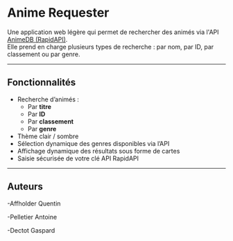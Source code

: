 # Anime Requester

Une application web légère qui permet de rechercher des animés via l'API [AnimeDB (RapidAPI)](https://rapidapi.com/gox-ai-gox-ai-default/api/anime-db/).  
Elle prend en charge plusieurs types de recherche : par nom, par ID, par classement ou par genre.

---

## Fonctionnalités

- Recherche d’animés :
  - Par **titre**
  - Par **ID**
  - Par **classement**
  - Par **genre**
- Thème clair / sombre
- Sélection dynamique des genres disponibles via l’API
- Affichage dynamique des résultats sous forme de cartes
- Saisie sécurisée de votre clé API RapidAPI
---
## Auteurs 

-Affholder Quentin

-Pelletier Antoine

-Dectot Gaspard

